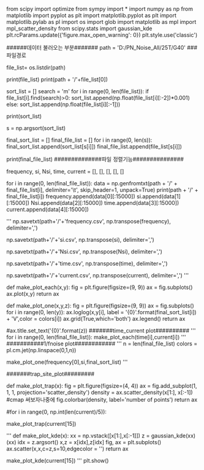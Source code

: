 from scipy import optimize
from sympy import *
import numpy as np
from matplotlib import pyplot as plt
import matplotlib.pyplot as plt
import matplotlib.pylab as pl
import os
import glob
import matplotlib as mpl
import mpl_scatter_density
from scipy.stats import gaussian_kde
plt.rcParams.update({'figure.max_open_warning': 0})
plt.style.use('classic')


######데이터 불러오는 부분#######
path = 'D:/PN_Noise_All/25T/G40' ###파일경로

file_list= os.listdir(path)

print(file_list)
print(path + '/'+file_list[0])

sort_list = []
search = 'm'
for i in range(0, len(file_list)):
    if file_list[i].find(search)>0:
        sort_list.append(np.float(file_list[i][:-2])*0.001)
    else:
        sort_list.append(np.float(file_list[i][:-1]))

print(sort_list)

s = np.argsort(sort_list)

final_sort_list = []
final_file_list = []
for i in range(0, len(s)):
    final_sort_list.append(sort_list[s[i]])
    final_file_list.append(file_list[s[i]])

print(final_file_list)
##############파일 정렬기능###############

frequency, si, Nsi, time, current = [], [], [], [], []

for i in range(0, len(final_file_list)):
    data = np.genfromtxt(path + '/' + final_file_list[i], delimiter='\t', skip_header=1, unpack=True)
    print(path + '/' + final_file_list[i])
    frequency.append(data[0][:15000])
    si.append(data[1][:15000])
    Nsi.append(data[2][:15000])
    time.append(data[3][:15000])
    current.append(data[4][:15000])

'''
np.savetxt(path+'/'+'frequency.csv', np.transpose(frequency), delimiter=',')

np.savetxt(path+'/'+'si.csv', np.transpose(si), delimiter=',')

np.savetxt(path+'/'+'Nsi.csv', np.transpose(Nsi), delimiter=',')

np.savetxt(path+'/'+'time.csv', np.transpose(time), delimiter=',')

np.savetxt(path+'/'+'current.csv', np.transpose(current), delimiter=',')
'''

def make_plot_each(x,y):
    fig = plt.figure(figsize=(9, 9))
    ax = fig.subplots()
    ax.plot(x,y)
    return ax

def make_plot_one(x,y,z):
    fig = plt.figure(figsize=(9, 9))
    ax = fig.subplots()
    for i in range(0, len(y)):
        ax.loglog(x,y[i], label = '{0}'.format(final_sort_list[i]) + 'V',color = colors[i])
    ax.grid(True,which='both')
    ax.legend()
    return ax

#ax.title.set_text('{0}'.format(z))
#######time_current plot##########
'''
for i in range(0, len(final_file_list)):
    make_plot_each(time[i],current[i])
'''
###########1/fnoise plot############
'''
n = len(final_file_list)
colors = pl.cm.jet(np.linspace(0,1,n))

make_plot_one(frequency[0],si,final_sort_list)
'''

#######trap_site_plot#########

def make_plot_trap(x):
    fig = plt.figure(figsize=(4, 4))
    ax = fig.add_subplot(1, 1, 1, projection='scatter_density')
    density = ax.scatter_density(x[1:], x[:-1])
    #cmap 써보자나중에
    fig.colorbar(density, label='number of points')
    return ax

#for i in range(0, np.int(len(current)/5)):

make_plot_trap(current[15])

'''
def make_plot_kde(x):
    xx = np.vstack([x[1:],x[:-1]])
    z = gaussian_kde(xx)(xx)
    idx = z.argsort()
    x,z = x[idx],z[idx]
    fig, ax = plt.subplots()
    ax.scatter(x,x,c=z,s=10,edgecolor = '')
    return ax

make_plot_kde(current[15])
'''
plt.show()
